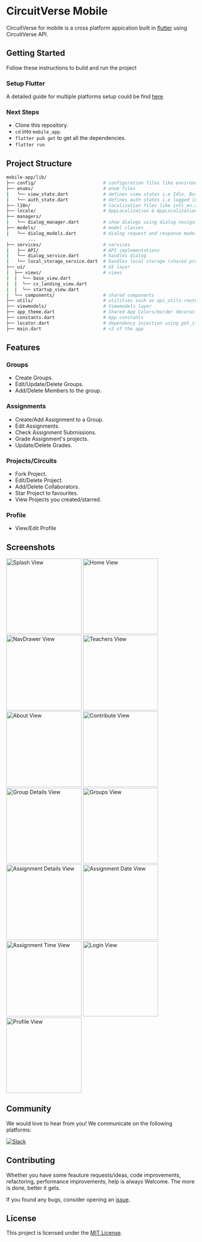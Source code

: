 # CircuitVerse Mobile

CircuitVerse for mobile is a cross platform appication built in [flutter](https://flutter.dev/) using CircuitVerse API.

## Getting Started

Follow these instructions to build and run the project

### Setup Flutter

A detailed guide for multiple platforms setup could be find [here](https://flutter.dev/docs/get-started/install/)

### Next Steps

- Clone this repository.
- `cd` into `mobile_app`.
- `flutter pub get` to get all the dependencies.
- `flutter run`

## Project Structure

```bash
mobile-app/lib/
├── config/                         # configuration files like environment_config
├── enums/                          # enum files
|   └── view_state.dart             # defines view states i.e Idle, Busy, Error
|   └── auth_state.dart             # defines auth states i.e logged in using Google/FB/Github/Email
├── l10n/                           # localization files like intl_en.arb
├── locale/                         # AppLocalization & AppLocalizationDelegate
├── managers/
|   └── dialog_manager.dart         # show dialogs using dialog navigation key
├── models/                         # model classes
|   └── dialog_models.dart          # dialog request and response models
        ...
├── services/                       # services
|   ├── API/                        # API implementations
|   └── dialog_service.dart         # handles dialog
|   └── local_storage_service.dart  # handles local storage (shared prefs)
├── ui/                             # UI layer
|  ├── views/                       # views
|  |  └── base_view.dart
|  |  └── cv_landing_view.dart
|  |  └── startup_view.dart
|  └── components/                  # shared components
├── utils/                          # utilities such as api_utils routes.dart and styles.dart
├── viewmodels/                     # Viewmodels layer
├── app_theme.dart                  # Shared App Colors/border decorations etc.
├── constants.dart                  # App constants
├── locator.dart                    # dependency injection using get_it
├── main.dart                       # <3 of the app
```

## Features

### Groups

- Create Groups.
- Edit/Update/Delete Groups.
- Add/Delete Members to the group.

### Assignments

- Create/Add Assignment to a Group.
- Edit Assignments.
- Check Assignment Submissions.
- Grade Assignment's projects.
- Update/Delete Grades.

### Projects/Circuits

- Fork Project.
- Edit/Delete Project.
- Add/Delete Collaborators.
- Star Project to favourites.
- View Projects you created/starred.

### Profile

- View/Edit Profile

## Screenshots

<p>
<img src="https://user-images.githubusercontent.com/45434030/90981168-2903a980-e57d-11ea-9f77-a991d3e2d7f5.jpg" alt="Splash View" width="200">
<img src="https://user-images.githubusercontent.com/45434030/90981130-feb1ec00-e57c-11ea-8af5-6a8e30d85e60.jpg" alt="Home View" width="200">
<img src="https://user-images.githubusercontent.com/45434030/90981154-14bfac80-e57d-11ea-82b7-36e713a0f205.jpg" alt="NavDrawer View" width="200">
<img src="https://user-images.githubusercontent.com/45434030/90981181-39b41f80-e57d-11ea-9b48-a456667bcd70.jpg" alt="Teachers View" width="200">
<img src="https://user-images.githubusercontent.com/45434030/90981063-8a774880-e57c-11ea-93ba-e51c2a8d05bb.jpg" alt="About View" width="200">
<img src="https://user-images.githubusercontent.com/45434030/90981111-e0e48700-e57c-11ea-840e-eab6d05249ad.jpg" alt="Contribute View" width="200">
<img src="https://user-images.githubusercontent.com/45434030/90981115-eb9f1c00-e57c-11ea-8ebf-de496e0492e6.jpg" alt="Group Details View" width="200">
<img src="https://user-images.githubusercontent.com/45434030/90981121-f5288400-e57c-11ea-9909-7c5d860c6246.jpg" alt="Groups View" width="200">
<img src="https://user-images.githubusercontent.com/45434030/90981081-b5fa3300-e57c-11ea-9abb-4b76957bb7cb.jpg" alt="Assignment Details View" width="200">
<img src="https://user-images.githubusercontent.com/45434030/90981091-c1e5f500-e57c-11ea-879e-edc915c3ae70.jpg" alt="Assignment Date View" width="200">
<img src="https://user-images.githubusercontent.com/45434030/90981096-cca08a00-e57c-11ea-8bc9-beed9c665763.jpg" alt="Assignment Time View" width="200">
<img src="https://user-images.githubusercontent.com/45434030/90981141-08d3ea80-e57d-11ea-8914-34dcce839a0b.jpg" alt="Login View" width="200">
<img src="https://user-images.githubusercontent.com/45434030/90981159-1ee1ab00-e57d-11ea-8fa5-4a7d54de175f.jpg" alt="Profile View" width="200">
</p>

## Community

We would love to hear from you! We communicate on the following platforms:

[![Slack](https://img.shields.io/badge/chat-on_slack-purple.svg?style=for-the-badge&logo=slack)](https://join.slack.com/t/circuitverse-team/shared_invite/enQtNjc4MzcyNDE5OTA3LTdjYTM5NjFiZWZlZGI2MmU1MmYzYzczNmZlZDg5MjYxYmQ4ODRjMjQxM2UyMWI5ODUzODQzMDU2ZDEzNjI4NmE)

## Contributing

Whether you have some feauture requests/ideas, code improvements, refactoring, performance improvements, help is always Welcome. The more is done, better it gets.

If you found any bugs, consider opening an [issue](https://github.com/CircuitVerse/mobile-app/issues/new).

## License

This project is licensed under the [MIT License](LICENSE).

